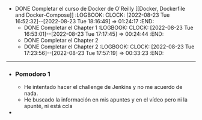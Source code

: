 - DONE Completar el curso de Docker de O'Reilly [[Docker, Dockerfile and Docker-Compose]]
  :LOGBOOK:
  CLOCK: [2022-08-23 Tue 16:52:32]--[2022-08-23 Tue 18:16:49] =>  01:24:17
  :END:
	- DONE Completar el Chapter 1
	  :LOGBOOK:
	  CLOCK: [2022-08-23 Tue 16:53:01]--[2022-08-23 Tue 17:17:45] =>  00:24:44
	  :END:
	- DONE Completar el Chapter 2
	- DONE Completar el Chapter 2
	  :LOGBOOK:
	  CLOCK: [2022-08-23 Tue 17:23:56]--[2022-08-23 Tue 17:57:19] =>  00:33:23
	  :END:
- ---
- ### Pomodoro 1
	- He intentado hacer el challenge de Jenkins y no me acuerdo de nada.
	- He buscado la información en mis apuntes y en el vídeo pero ni la apunté, ni está ccla
-